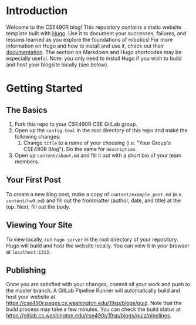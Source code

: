 # Introduction
Welcome to the CSE490R blog! This repository contains a static website template built with [Hugo](https://gohugo.io/). Use it to document your successes, failures, and lessons learned as you explore the foundations of robotics! For more information on Hugo and how to install and use it, check out their [documentation](https://gohugo.io/documentation/). The section on Markdown and Hugo shortcodes may be especially useful. Note: you only need to install Hugo if you wish to build and host your blogsite locally (see below).

# Getting Started

## The Basics
1. Fork this repo to your CSE490R CSE GitLab group.
2. Open up the `config.toml` in the root directory of this repo and make the following changes:
    1. Change `title` to a name of your choosing (i.e. "Your Group's CSE490R Blog"). Do the same for `description`.
3. Open up `content/about.md` and fill it out with a short bio of your team members.

## Your First Post
To create a new blog post, make a copy of `content/example_post.md` (e.x. `content/hw0.md`) and fill out the frontmatter (author, date, and title) at the top. Next, fill out the body.

## Viewing Your Site

To view locally, run `hugo server` in the root directory of your repository. Hugo will build and host the website locally. You can view it in your browser at `localhost:1313`.

## Publishing

Once you are satisfied with your changes, commit all your work and push to the master branch. A GitLab Pipeline Runner will automatically build and host your website at https://cse490r.pages.cs.washington.edu/19sp/blogs/quiz. Note that the build process may take a few minutes. You can check the build status at https://gitlab.cs.washington.edu/cse490r/19sp/blogs/quiz/pipelines.
